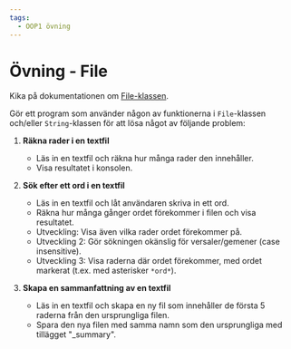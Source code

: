 ```yaml
---
tags:
  - OOP1 övning
---
```


# Övning - File

Kika på dokumentationen om [File-klassen](../../../../material/cs/standardbibliotek/file.md).

Gör ett program som använder någon av funktionerna i `File`-klassen och/eller `String`-klassen för att lösa något av följande problem:

1. **Räkna rader i en textfil**
    * Läs in en textfil och räkna hur många rader den innehåller.
    * Visa resultatet i konsolen.

2. **Sök efter ett ord i en textfil**
    * Läs in en textfil och låt användaren skriva in ett ord.
    * Räkna hur många gånger ordet förekommer i filen och visa resultatet.
    * Utveckling: Visa även vilka rader ordet förekommer på.
    * Utveckling 2: Gör sökningen okänslig för versaler/gemener (case insensitive).
    * Utveckling 3: Visa raderna där ordet förekommer, med ordet markerat (t.ex. med asterisker `*ord*`).

3. **Skapa en sammanfattning av en textfil**
    * Läs in en textfil och skapa en ny fil som innehåller de första 5 raderna  från den ursprungliga filen.
    * Spara den nya filen med samma namn som den ursprungliga med tillägget "_summary".